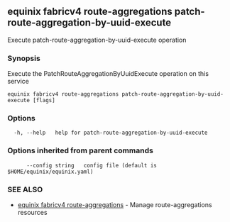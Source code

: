 ## equinix fabricv4 route-aggregations patch-route-aggregation-by-uuid-execute

Execute patch-route-aggregation-by-uuid-execute operation

### Synopsis

Execute the PatchRouteAggregationByUuidExecute operation on this service

```
equinix fabricv4 route-aggregations patch-route-aggregation-by-uuid-execute [flags]
```

### Options

```
  -h, --help   help for patch-route-aggregation-by-uuid-execute
```

### Options inherited from parent commands

```
      --config string   config file (default is $HOME/equinix/equinix.yaml)
```

### SEE ALSO

* [equinix fabricv4 route-aggregations](equinix_fabricv4_route-aggregations.md)	 - Manage route-aggregations resources

